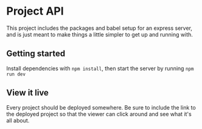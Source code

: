 # Project API

This project includes the packages and babel setup for an express server, and is just meant to make things a little simpler to get up and running with.

## Getting started

Install dependencies with `npm install`, then start the server by running `npm run dev`

## View it live

Every project should be deployed somewhere. Be sure to include the link to the deployed project so that the viewer can click around and see what it's all about.
